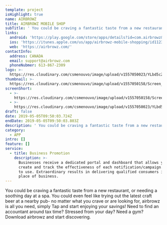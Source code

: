 ```yaml
---
template: project
isHighlight: true
name: AIRBROWZ
title: AIRBROWZ MOBILE SHOP
subTitle: ' You could be craving a fantastic taste from a new restaurant, or needing a soothing day at a spa. You could even feel like trying out the latest craft beer at a nearby pub- no matter what you crave or are looking for, airbrowz is all you need, simply Tap and start enjoying your savings!  Need to find an accountant around tax time? Stressed from your day? Need a gym? Download airbrowz and start discovering. '
links:
  android: 'https://play.google.com/store/apps/details?id=com.airbrowz&hl=en'
  ios: 'https://itunes.apple.com/us/app/airbrowz-mobile-shopping/id1123509485 '
  web: 'https://airbrowz.com/'
contactInfo:
  address: CANADA
  email: support@airbrowz.com
  phoneNubmer: 613-867-2309
logo: >-
  https://res.cloudinary.com/csmenouvo/image/upload/v1557050023/YLbd5cZD2T0RwIXKcN4JqW-UOuA4e4lHCIkRhh4NQldaKKG_JmTAz8n5YFdCsuMsNr4_s360-rw.webp
thumbnail: >-
  https://res.cloudinary.com/csmenouvo/image/upload/v1557050158/Screen_Shot_2019-05-05_at_4.55.27_PM.png
screenShort:
  - >-
    https://res.cloudinary.com/csmenouvo/image/upload/v1557050158/Screen_Shot_2019-05-05_at_4.55.27_PM.png
  - >-
    https://res.cloudinary.com/csmenouvo/image/upload/v1557050023/YLbd5cZD2T0RwIXKcN4JqW-UOuA4e4lHCIkRhh4NQldaKKG_JmTAz8n5YFdCsuMsNr4_s360-rw.webp
draft: false
date: 2019-05-05T09:50:03.724Z
endDate: 2019-05-05T09:50:03.803Z
description: ' You could be craving a fantastic taste from a new restaurant, or needing a soothing day at a spa. You could even feel like trying out the latest craft beer at a nearby pub- no matter what you crave or are looking for, airbrowz is all you need, simply Tap and start enjoying your savings!  Need to find an accountant around tax time? Stressed from your day? Need a gym? Download airbrowz and start discovering. '
category:
  - APP
intro: []
feature: []
service:
  - title: Business Promotion
    description: >-
      Businesses receive a dedicated portal and dashboard that allows you to
      create and track the effectiveness of each notification/campaign.  Simple
      to use. Extraordinary results in delivering qualified consumers into your
      place of business.
---
```

 You could be craving a fantastic taste from a new restaurant, or needing a soothing day at a spa. You could even feel like trying out the latest craft beer at a nearby pub- no matter what you crave or are looking for, airbrowz is all you need, simply Tap and start enjoying your savings!  Need to find an accountant around tax time? Stressed from your day? Need a gym? Download airbrowz and start discovering.

